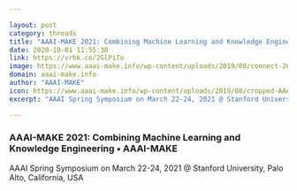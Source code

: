 ```yaml
---

layout: post
category: threads
title: "AAAI-MAKE 2021: Combining Machine Learning and Knowledge Engineering • AAAI-MAKE"
date: 2020-10-01 11:55:30
link: https://vrhk.co/2GlPiTo
image: https://www.aaai-make.info/wp-content/uploads/2019/08/connect-20333_1920_tiny.jpg
domain: aaai-make.info
author: "AAAI-MAKE"
icon: https://www.aaai-make.info/wp-content/uploads/2019/08/cropped-AAAI-MAKE-t-2-180x180.png
excerpt: "AAAI Spring Symposium on March 22-24, 2021 @ Stanford University, Palo Alto, California, USA"

---
```


### AAAI-MAKE 2021: Combining Machine Learning and Knowledge Engineering • AAAI-MAKE

AAAI Spring Symposium on March 22-24, 2021 @ Stanford University, Palo Alto, California, USA